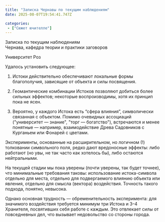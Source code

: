 ```yaml
---
title: "Записка Чернавы по текущим наблюдениям"
date: 2025-08-07T19:54:41.747Z

categories:
 - ["Сюжет ючителле"]
---
```


Записка по текущим наблюдениям  
Чернава, кафедра теории и практики заговоров

Университет Роз

Удалось установить следующее:

1.  Истоки действительно обеспечивают локальные формы благополучия,
 зависящие от объекта и силы посвящения.

2.  Геомантические комбинации Истоков позволяют добиться более сильных
 эффектов; некоторые воспроизводимы, хотя их принцип пока не ясен.

3.  Вероятно, у каждого Истока есть “сфера влияния”, символически
 связанная с объектом. Помимо очевидных ассоциаций ("университет —
 знание", "торг — богатство"), встречаются и менее понятные —
 например, взаимодействие Древа Садовников с Курганьем или Фонарей
 с цветами.

Эксперименты, основанные на расширительном, но логичном (!) толковании
символьного поля, редко дают вредоносные эффекты: либо работают (но увы,
не так часто как хотелось бы), либо остаются нейтральными.

На текущей стадии мы пока уверены (почти уверены, так будет точнее), что
минимальные требования таковы: использование истока-символа отдельно для
места, отдельно для подвергаемого влиянию объекта или явления, отдельно
для смысла (вектора) воздействия. Точность такого подхода, понятно,
невысока.

Однако основная трудность — обременительность эксперимента: для
значимого воздействия требуется минимум три Истока и 3–4 Хранителя,
посвятивших себя работе с каждым. Это отвлекает силы от повседневных
дел, что вызывает недовольство со стороны города.
